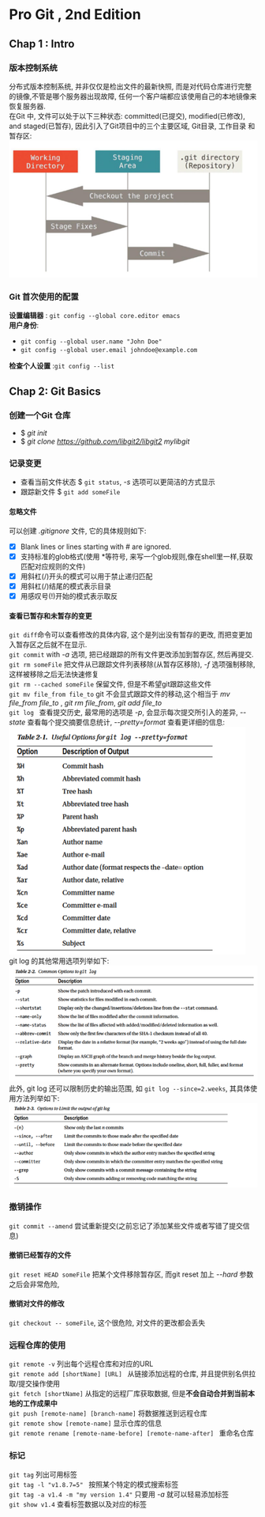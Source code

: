 # Pro Git , 2nd Edition

## Chap 1 : Intro

### 版本控制系统
分布式版本控制系统, 并非仅仅是检出文件的最新快照, 而是对代码仓库进行完整的镜像,不管是哪个服务器出现故障, 任何一个客户端都应该使用自己的本地镜像来恢复服务器.<br>
在Git 中, 文件可以处于以下三种状态: committed(已提交), modified(已修改), and staged(已暂存), 因此引入了Git项目中的三个主要区域, Git目录, 工作目录 和暂存区: <br>
![1.1](figure/1.1.png)

### Git 首次使用的配置

**设置编辑器** : `git config --global core.editor emacs`<br>
**用户身份**: 
* `git config --global user.name "John Doe"`
* `git config --global user.email johndoe@example.com`

**检查个人设置** :`git config --list ` <br>

## Chap 2: Git Basics

### 创建一个Git 仓库
* $ _git init_ 
* $ _git clone https://github.com/libgit2/libgit2 mylibgit_ 

### 记录变更
* 查看当前文件状态 $ `git status`, _-s_ 选项可以更简洁的方式显示
* 跟踪新文件 $ `git add someFile`

#### 忽略文件
可以创建 _.gitignore_ 文件, 它的具体规则如下:
- [x] Blank lines or lines starting with # are ignored. 
- [x] 支持标准的glob格式(使用 *等符号, 来写一个glob规则,像在shell里一样,获取匹配对应规则的文件)
- [x] 用斜杠(/)开头的模式可以用于禁止递归匹配
- [x] 用斜杠(/)结尾的模式表示目录
- [x] 用感叹号(!)开始的模式表示取反

#### 查看已暂存和未暂存的变更
`git diff`命令可以查看修改的具体内容, 这个是列出没有暂存的更改, 而把变更加入暂存区之后就不在显示.<br>
`git commit` with _-a_ 选项, 把已经跟踪的所有文件更改添加到暂存区, 然后再提交.<br>
`git rm someFile` 把文件从已跟踪文件列表移除(从暂存区移除), _-f_ 选项强制移除,这样被移除之后无法快速修复<br>
`git rm --cached someFile` 保留文件, 但是不希望git跟踪这些文件<br>
`git mv file_from file_to` git 不会显式跟踪文件的移动,这个相当于 _mv file\_from file\_to_ , _git rm file\_from_, _git add file\_to_ <br>
`git log ` 查看提交历史, 最常用的选项是 _-p_, 会显示每次提交所引入的差异, _--state_ 查看每个提交摘要信息统计, _--pretty=format_ 查看更详细的信息:<br>
![git log format](figure/2.1.png)<br>
git log 的其他常用选项列举如下:<br>
![git log format](figure/2.2.png)<br>
此外, git log 还可以限制历史的输出范围, 如 `git log --since=2.weeks`, 其具体使用方法列举如下:<br>
![git log format](figure/2.3.png)<br>

### 撤销操作
`git commit --amend` 尝试重新提交(之前忘记了添加某些文件或者写错了提交信息)<br>

#### 撤销已经暂存的文件
`git reset HEAD someFile` 把某个文件移除暂存区, 而git reset 加上 _--hard_ 参数之后会非常危险,
#### 撤销对文件的修改
`git checkout -- someFile`, 这个很危险, 对文件的更改都会丢失

### 远程仓库的使用
`git remote -v` 列出每个远程仓库和对应的URL<br>
`git remote add [shortName] [URL] ` 从链接添加远程的仓库, 并且提供别名供拉取/提交操作使用<br>
`git fetch [shortName]` 从指定的远程厂库获取数据, 但是**不会自动合并到当前本地的工作成果中** <br>
`git push [remote-name] [branch-name]` 将数据推送到远程仓库<br>
`git remote show [remote-name]` 显示仓库的信息<br>
`git remote rename [remote-name-before] [remote-name-after] ` 重命名仓库

### 标记
`git tag` 列出可用标签<br>
`git tag -l "v1.8.7=5" ` 按照某个特定的模式搜索标签<br>
`git tag -a v1.4 -m "my version 1.4"` 只要用 _-a_ 就可以轻易添加标签<br>
`git show v1.4` 查看标签数据以及对应的标签<br>
